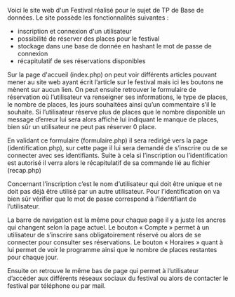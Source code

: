 Voici le site web d'un Festival réalisé pour le sujet de TP de Base de données.
Le site possède les fonctionnalités suivantes :
- inscription et connexion d'un utilisateur
- possibilité de réserver des places pour le festival
- stockage dans une base de donnée en hashant le mot de passe de connexion
- récapitulatif de ses réservations disponibles


Sur la page d'accueil (index.php) on peut voir différents articles pouvant mener au site  web ayant écrit l’article sur le festival mais ici les boutons ne mènent sur aucun lien.
On peut ensuite retrouver le formulaire de réservation où l’utilisateur va renseigner ses informations, le type de places, le nombre de places, les jours souhaitées ainsi qu’un commentaire s’il le souhaite.
Si l’utilisateur réserve plus de places que le nombre disponible un message d’erreur lui sera alors affiché lui indiquant le manque de places, bien sûr un utilisateur ne peut pas réserver 0 place.

En validant ce formulaire (formulaire.php) il sera redirigé vers la page (identification.php), sur cette page il lui sera demandé de s’inscrire ou de se connecter avec ses identifiants.
Suite à cela si l’inscription ou l’identification est autorisé il verra alors le récapitulatif de sa commande lié au fichier (recap.php)

Concernant l’inscription c’est le nom d’utilisateur qui doit être unique et ne doit pas déjà être utilisé par un autre utilisateur.
Pour l’identification on va bien sûr vérifier que le mot de passe correspond à l’identifiant de l’utilisateur.

La barre de navigation est la même pour chaque page il y a juste les ancres qui changent selon la page actuel.
Le bouton « Compte » permet à un utilisateur de s’inscrire sans obligatoirement réservé ou alors de se connecter pour consulter ses réservations.
Le bouton « Horaires » quant à lui permet de voir le programme ainsi que le nombre de places restantes pour chaque jour.

Ensuite on retrouve le même bas de page qui permet à l’utilisateur d’accéder aux différents réseaux sociaux du festival ou alors de contacter le festival par téléphone ou par mail.
